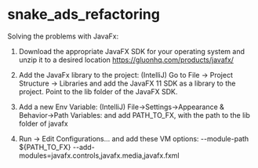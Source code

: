 # snake_ads_refactoring

Solving the problems with JavaFx:
1. Download the appropriate JavaFX SDK for your operating system and unzip it to a desired location
https://gluonhq.com/products/javafx/

2. Add the JavaFx library to the project:
(IntelliJ) Go to File -> Project Structure -> Libraries and add the JavaFX 11 SDK as a library to the project. Point to the lib folder of the JavaFX SDK. 

3. Add a new Env Variable:
(IntelliJ) File->Settings->Appearance & Behavior->Path Variables: and add PATH_TO_FX, with the path to the lib folder of javafx

4. Run -> Edit Configurations... and add these VM options:
--module-path ${PATH_TO_FX} --add-modules=javafx.controls,javafx.media,javafx.fxml
